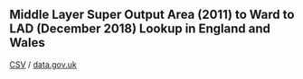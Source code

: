 ## Middle Layer Super Output Area (2011) to Ward to LAD (December 2018) Lookup in England and Wales

[CSV](../csv/172.csv) / [data.gov.uk](https://data.gov.uk/dataset/d4c5b519-ed7d-4e6e-aa63-4ada09c02b45/middle-layer-super-output-area-2011-to-ward-to-lad-december-2018-lookup-in-england-and-wales)

